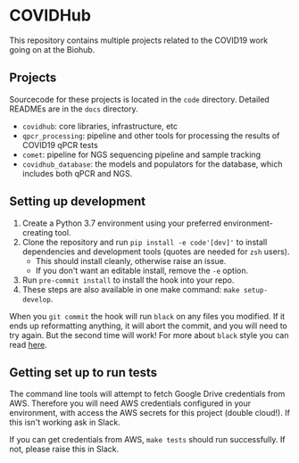 # COVIDHub

This repository contains multiple projects related to the COVID19 work going on at the Biohub.

## Projects

Sourcecode for these projects is located in the `code` directory. Detailed READMEs are in the `docs` directory.

 - `covidhub`: core libraries, infrastructure, etc
 - `qpcr_processing`: pipeline and other tools for processing the results of COVID19 qPCR tests
 - `comet`: pipeline for NGS sequencing pipeline and sample tracking
 - `covidhub_database`: the models and populators for the database, which includes both qPCR and NGS.


## Setting up development

 1. Create a Python 3.7 environment using your preferred environment-creating tool.
 1. Clone the repository and run `pip install -e code'[dev]'` to install dependencies and development tools (quotes are needed for `zsh` users).
    * This should install cleanly, otherwise raise an issue.
    * If you don't want an editable install, remove the `-e` option.
 1. Run `pre-commit install` to install the hook into your repo.
 1. These steps are also available in one make command: `make setup-develop`.

When you `git commit` the hook will run `black` on any files you modified. If it ends up reformatting anything, it will abort the commit, and you will need to try again. But the second time will work! For more about `black` style you can read [here](https://black.readthedocs.io/en/stable/the_black_code_style.html).

## Getting set up to run tests

The command line tools will attempt to fetch Google Drive credentials from AWS. Therefore you will need AWS credentials configured in your environment, with access the AWS secrets for this project (double cloud!). If this isn't working ask in Slack.

If you can get credentials from AWS, `make tests` should run successfully. If not, please raise this in Slack.
